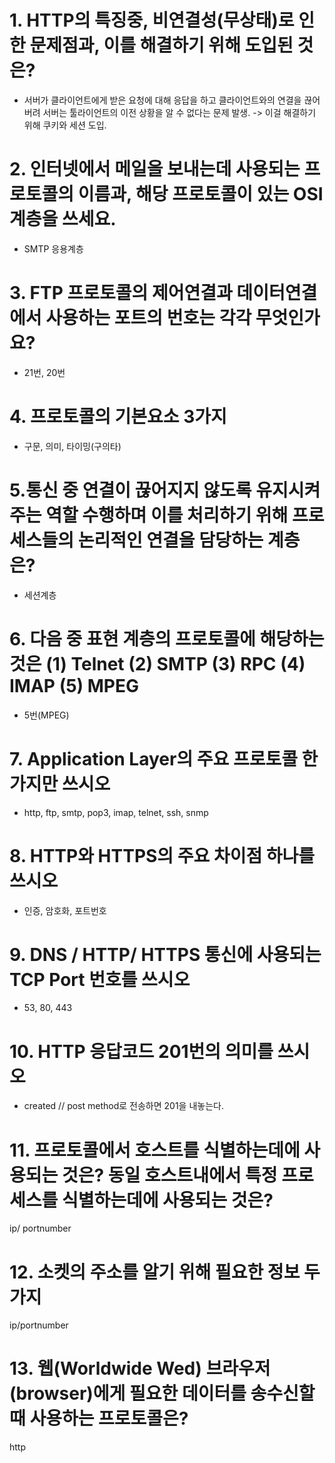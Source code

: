 # 1. HTTP의 특징중, 비연결성(무상태)로 인한 문제점과, 이를 해결하기 위해 도입된 것은?
- 서버가 클라이언트에게 받은 요청에 대해 응답을 하고 클라이언트와의 연결을 끊어버려 서버는 툴라이언트의 이전 상황을 알 수 없다는 문제 발생. -> 이걸 해결하기 위해 쿠키와 세션 도입.

# 2. 인터넷에서 메일을 보내는데 사용되는 프로토콜의 이름과, 해당 프로토콜이 있는 OSI계층을 쓰세요.
- SMTP 응용계층

# 3. FTP 프로토콜의 제어연결과 데이터연결에서 사용하는 포트의 번호는 각각 무엇인가요?
- 21번, 20번

# 4. 프로토콜의 기본요소 3가지
- 구문, 의미, 타이밍(구의타)

# 5.통신 중 연결이 끊어지지 않도록 유지시켜주는 역할 수행하며 이를 처리하기 위해 프로세스들의 논리적인 연결을 담당하는 계층은?
- 세션계층

# 6. 다음 중 표현 계층의 프로토콜에 해당하는 것은 (1) Telnet (2) SMTP (3) RPC (4) IMAP (5) MPEG
- 5번(MPEG)

# 7. Application Layer의 주요 프로토콜 한가지만 쓰시오
- http, ftp, smtp, pop3, imap, telnet, ssh, snmp

# 8. HTTP와 HTTPS의 주요 차이점 하나를 쓰시오
- 인증, 암호화, 포트번호

# 9. DNS / HTTP/ HTTPS 통신에 사용되는 TCP Port 번호를 쓰시오
- 53, 80, 443

# 10. HTTP 응답코드 201번의 의미를 쓰시오
- created // post method로 전송하면 201을 내놓는다.

# 11. 프로토콜에서 호스트를 식별하는데에 사용되는 것은? 동일 호스트내에서 특정 프로세스를 식별하는데에 사용되는 것은?
ip/ portnumber

# 12. 소켓의 주소를 알기 위해 필요한 정보 두가지
ip/portnumber

# 13. 웹(Worldwide Wed) 브라우저(browser)에게 필요한 데이터를 송수신할때 사용하는 프로토콜은?
http
